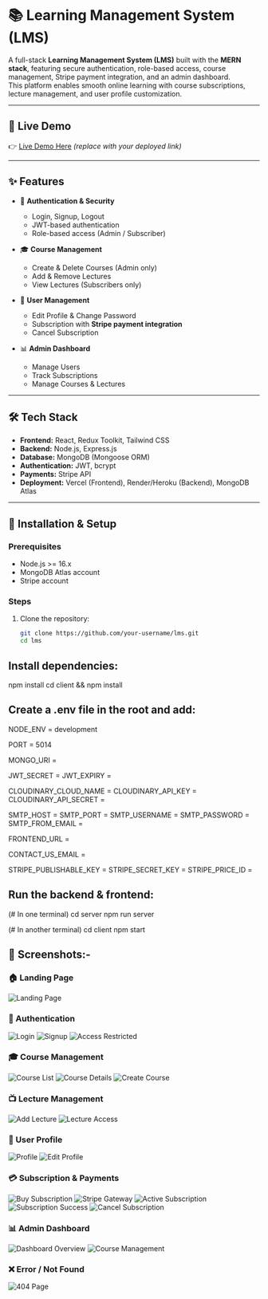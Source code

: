# 📚 Learning Management System (LMS)

A full-stack **Learning Management System (LMS)** built with the **MERN stack**, featuring secure authentication, role-based access, course management, Stripe payment integration, and an admin dashboard.  
This platform enables smooth online learning with course subscriptions, lecture management, and user profile customization.

---

## 🔗 Live Demo
👉 [Live Demo Here](https://your-deployed-link.com) *(replace with your deployed link)*

---

## ✨ Features

- 🔑 **Authentication & Security**
  - Login, Signup, Logout  
  - JWT-based authentication  
  - Role-based access (Admin / Subscriber)  

- 🎓 **Course Management**
  - Create & Delete Courses (Admin only)  
  - Add & Remove Lectures  
  - View Lectures (Subscribers only)  

- 👤 **User Management**
  - Edit Profile & Change Password  
  - Subscription with **Stripe payment integration**  
  - Cancel Subscription  

- 📊 **Admin Dashboard**
  - Manage Users  
  - Track Subscriptions  
  - Manage Courses & Lectures  

---

## 🛠 Tech Stack

- **Frontend:** React, Redux Toolkit, Tailwind CSS  
- **Backend:** Node.js, Express.js  
- **Database:** MongoDB (Mongoose ORM)  
- **Authentication:** JWT, bcrypt  
- **Payments:** Stripe API  
- **Deployment:** Vercel (Frontend), Render/Heroku (Backend), MongoDB Atlas  

---

## 🚀 Installation & Setup

### Prerequisites
- Node.js >= 16.x  
- MongoDB Atlas account  
- Stripe account  

### Steps
1. Clone the repository:
   ```bash
   git clone https://github.com/your-username/lms.git
   cd lms

## Install dependencies:

npm install
cd client && npm install


## Create a .env file in the root and add:

NODE_ENV = development

PORT = 5014

MONGO_URI = 

JWT_SECRET = 
JWT_EXPIRY = 

CLOUDINARY_CLOUD_NAME = 
CLOUDINARY_API_KEY = 
CLOUDINARY_API_SECRET =

SMTP_HOST = 
SMTP_PORT = 
SMTP_USERNAME = 
SMTP_PASSWORD = 
SMTP_FROM_EMAIL = 


FRONTEND_URL = 

CONTACT_US_EMAIL = 

STRIPE_PUBLISHABLE_KEY = 
STRIPE_SECRET_KEY = 
STRIPE_PRICE_ID =


## Run the backend & frontend:

(# In one terminal)
cd server
npm run server

(# In another terminal)
cd client
npm start



## 📸 Screenshots:-

### 🏠 Landing Page
![Landing Page](./Screenshots/others/landing_page.png)

### 🔐 Authentication
![Login](./Screenshots/Authentication/login.png)
![Signup](./Screenshots/Authentication/signup.png)
![Access Restricted](./Screenshots/Authentication/lectures_access_restricted.png)

### 🎓 Course Management
![Course List](./Screenshots/Course_management/courseList.png)
![Course Details](./Screenshots/Course_management/courseDetails.png)
![Create Course](./Screenshots/Course_management/create.png)

### 📺 Lecture Management
![Add Lecture](./Screenshots/Lecture_management/addLecture.png)
![Lecture Access](./Screenshots/Authentication/lectures_access.png)

### 👤 User Profile
![Profile](./Screenshots/User_profile/profile.png)
![Edit Profile](./Screenshots/User_profile/editProfile.png)

### 💳 Subscription & Payments
![Buy Subscription](./Screenshots/Subscription/buySubscription.png)
![Stripe Gateway](./Screenshots/Subscription/StripeGateway.png)
![Active Subscription](./Screenshots/Subscription/subscription_active.png)
![Subscription Success](./Screenshots/Subscription/subscription_success.png)
![Cancel Subscription](./Screenshots/Subscription/cancel_subscription.png)

### 📊 Admin Dashboard
![Dashboard Overview](./Screenshots/Admin_dashboard/Dashboard_overview.png)
![Course Management](./Screenshots/Admin_dashboard/Course_management.png)

### ❌ Error / Not Found
![404 Page](./Screenshots/others/page_not_found.png)
